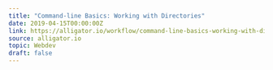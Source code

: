 ```yaml
---
title: "Command-line Basics: Working with Directories"
date: 2019-04-15T00:00:00Z
link: https://alligator.io/workflow/command-line-basics-working-with-directories/
source: alligator.io
topic: Webdev
draft: false
---
```

